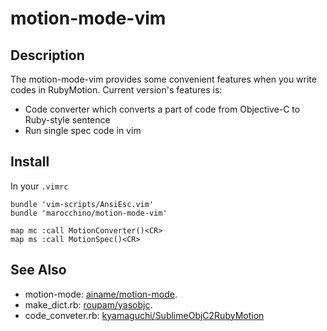 # motion-mode-vim
## Description

The motion-mode-vim provides some convenient features when you write codes in RubyMotion.
Current version's features is:

* Code converter which converts a part of code from Objective-C to Ruby-style sentence
* Run single spec code in vim

## Install

In your `.vimrc`

```viml
bundle 'vim-scripts/AnsiEsc.vim'
bundle 'marocchino/motion-mode-vim'

map mc :call MotionConverter()<CR>
map ms :call MotionSpec()<CR>
```

## See Also

* motion-mode: [ainame/motion-mode](https://github.com/ainame/motion-mode).
* make_dict.rb: [roupam/yasobjc](https://github.com/roupam/yasobjc).
* code_conveter.rb: [kyamaguchi/SublimeObjC2RubyMotion](https://github.com/kyamaguchi/SublimeObjC2RubyMotion)
